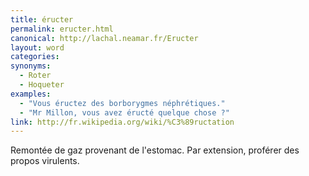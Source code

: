```yaml
---
title: éructer
permalink: eructer.html
canonical: http://lachal.neamar.fr/Eructer
layout: word
categories:
synonyms:
  - Roter
  - Hoqueter
examples:
  - "Vous éructez des borborygmes néphrétiques."
  - "Mr Millon, vous avez éructé quelque chose ?"
link: http://fr.wikipedia.org/wiki/%C3%89ructation
---
```


Remontée de gaz provenant de l'estomac. Par extension, proférer des propos virulents.

